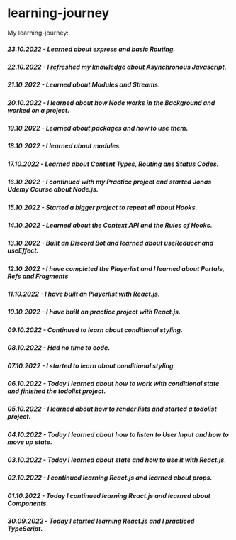 # learning-journey
My learning-journey:

##### 23.10.2022 - Learned about express and basic Routing. 
##### 22.10.2022 - I refreshed my knowledge about Asynchronous Javascript.
##### 21.10.2022 - Learned about Modules and Streams.
##### 20.10.2022 - I learned about how Node works in the Background and worked on a project.
##### 19.10.2022 - Learned about packages and how to use them.
##### 18.10.2022 - I learned about modules.
##### 17.10.2022 - Learned about Content Types, Routing ans Status Codes. 
##### 16.10.2022 - I continued with my Practice project and started Jonas Udemy Course about Node.js. 
##### 15.10.2022 - Started a bigger project to repeat all about Hooks. 
##### 14.10.2022 - Learned about the Context API and the Rules of Hooks. 
##### 13.10.2022 - Built an Discord Bot and learned about useReducer and useEffect. 
##### 12.10.2022 - I have completed the Playerlist and I learned about Portals, Refs and Fragments
##### 11.10.2022 - I have built an Playerlist with React.js.
##### 10.10.2022 - I have built an practice project with React.js.
##### 09.10.2022 - Continued to learn about conditional styling.
##### 08.10.2022 - Had no time to code.
##### 07.10.2022 - I started to learn about conditional styling.
##### 06.10.2022 - Today I learned about how to work with conditional state and finished the todolist project.
##### 05.10.2022 - I learned about how to render lists and started a todolist project.
##### 04.10.2022 - Today I learned about how to listen to User Input and how to move up state. 
##### 03.10.2022 - Today I learned about state and how to use it with React.js.
##### 02.10.2022 - I continued learning React.js and learned about props.
##### 01.10.2022 - Today I continued learning React.js and learned about Components. 
##### 30.09.2022 - Today I started learning React.js and I practiced TypeScript.

